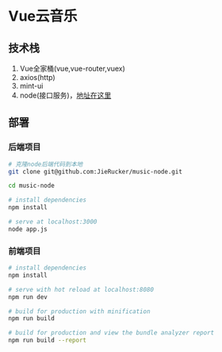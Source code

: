 # Vue云音乐

## 技术栈
1. Vue全家桶(vue,vue-router,vuex)
2. axios(http)
3. mint-ui
4. node(接口服务)，[地址在这里](https://github.com/JieRucker/music-node)

## 部署

### 后端项目

``` bash
# 克隆node后端代码到本地
git clone git@github.com:JieRucker/music-node.git

cd music-node 

# install dependencies
npm install 

# serve at localhost:3000
node app.js
```

### 前端项目

``` bash
# install dependencies
npm install

# serve with hot reload at localhost:8080
npm run dev

# build for production with minification
npm run build

# build for production and view the bundle analyzer report
npm run build --report
```


